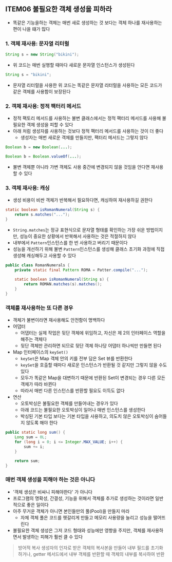 ## ITEM06 불필요한 객체 생성을 피하라
- 똑같은 기능을하는 객체는 매번 새로 생성하는 것 보다는 객체 하나를 재사용하는 편이 나을 떄가 많다

### 1. 객체 재사용: 문자열 리터럴
```Java
String s = new String("bikini");
```

- 위 코드는 매번 실행할 때마다 새로운 문자열 인스턴스가 생성된다

```Java
String s = "bikini";
```

- 문자열 리터럴을 사용한 위 코드는 똑같은 문자열 리터럴을 사용하는 모든 코드가 같은 객체를 사용함이 보장된다

### 2. 객체 재사용:  정적 팩터리 메서드
- 정적 팩토리 메서드를 사용하는 불변 클래스에서는 정적 팩터리 메서드를 사용해 불필요한 객체 생성을 피할 수 있다
- 아래 처럼 생성자를 사용하는 것보다 정적 팩터리 메서드를 사용하는 것이 더 좋다
	- 생성자는 매번 새로운 객체를 만들지만, 팩터리 메서드는 그렇지 않다

```Java
Boolean b = new Boolean(...);

Boolean b = Boolean.valueOf(...);
```

- 불변 객체뿐 아니라 가변 객체도 사용 중간에 변경되지 않을 것임을 안다면 재사용할 수 있다

### 3. 객체 재사용: 캐싱
- 생성 비용이 비싼 객체가 반복해서 필요하다면, 캐싱하여 재사용하길 권한다

```Java
static boolean isRomanNumeral(String s) {
	return s.matches("...");
}
```
- `String.matches`는 정규 표현식으로 문자열 형태를 확인하는 가장 쉬운 방법이지만, 성능이 중요한 상황에서 반복해서 사용하는 것은 적절하지 않다
- 내부에서 `Pattern`인스턴스를 한 번 사용하고 버리기 때문이다
- 성능을 개선하기 위해 불변 `Pattern`인스턴스를 생성해 클래스 초기화 과정에 직접 생성해 캐싱해두고 사용할 수 있다

```Java
public class RomanNumerals {
	private static final Pattern ROMA = Patter.compile("...");
	
	static boolean isRomanNumeral(String s) {
		return ROMAN.matches(s).matches();
	}
}
```

### 객체를 재사용하는 또 다른 경우
- 객체가 불변이라면 재사용해도 안전함이 명백하다
- 어댑터
	- 어댑터는 실제 작업은 뒷단 객체에 위임하고, 자신은 제 2의 인터페이스 역할을 해주는 객체다
	- 뒷단 객체만 관리하면 되므로 뒷단 객체 하나당 어댑터 하나씩만 만들면 된다
- Map 인터페이스의 `keySet()`
	- `keySet`은 Map 객체 안의 키를 전부 담은 Set 뷰를 반환한다
	- `keySet`을 호출할 때마다 새로운 인스턴스가 반환될 것 같지만 그렇지 않을 수도 있다
	- 모두가 똑같은 Map을 대변하기 때문에 반환된 Set이 변경되는 경우 다른 모든 객체가 따라 바뀐다
	- 따라서 매번 다른 인스턴스를 반환할 필요도 이득도 없다
- 연산
	- 오토박싱은 불필요한 객체를 만들어내는 경우가 있다
	- 아래 코드는 불필요한 오토박싱이 일어나 매번 인스턴스를 생성한다
	- 박싱된 기본 타입 보다는 기본 타입을 사용하고, 의도치 않은 오토박싱이 숨어들지 않도록 해야 한다
	  
```Java
public static long sum() {
	Long sum = 0L;
	for (long i = 0; i <= Integer.MAX_VALUE; i++) {
		sum += i;
	}

	return sum;
}
```

### 매번 객체 생성을 피해야 하는 것은 아니다
- '객체 생성은 비싸니 피해야한다' 가 아니다
- 프로그램의 명확성, 간결성, 기능을 위해서 객체를 추가로 생성하는 것이라면 일반적으로 좋은 일이다
- 아주 무거운 객체가 아니면 본인들만의 풀(Pool)을 만들지 마라
	- 자체 객체 풀은 코드를 헷갈리게 만들고 메모리 사용량을 늘리고 성능을 떨어뜨린다
- 불필요한 객체 생성은 그저 코드 형태와 성능에만 영향을 주지만, 객체를 재사용하면서 발생하는 피해가 훨씬 클 수 있다

> 방어적 복사
> 생성자의 인자로 받은 객체의 복사본을 만들어 내부 필드를 초기화 하거나, getter 메서드에서 내부 객체를 반환할 때 객체의 내부를 복사하여 반환


